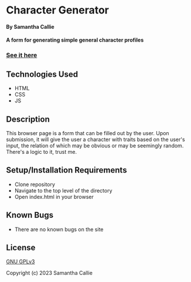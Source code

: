 # Character Generator

#### By **Samantha Callie**

#### A form for generating simple general character profiles

### [See it here](https://hoomee90.github.io/character-builder/)

## Technologies Used

* HTML
* CSS
* JS

## Description

This browser page is a form that can be filled out by the user. Upon submission, it will give the user a character with traits based on the user's input, the relation of which may be obvious or may be seemingly random. There's a logic to it, trust me.

## Setup/Installation Requirements

* Clone repository
* Navigate to the top level of the directory
* Open index.html in your browser

## Known Bugs

* There are no known bugs on the site

## License

[GNU GPLv3](https://choosealicense.com/licenses/agpl-3.0/)

Copyright (c) 2023 Samantha Callie
